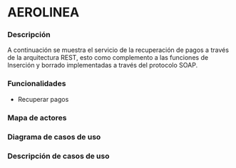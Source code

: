 # AEROLINEA

### Descripción

A continuación se muestra el servicio de la recuperación de pagos a través de la arquitectura REST, esto como complemento a las funciones de Inserción y borrado implementadas a través del protocolo SOAP.

### Funcionalidades

- Recuperar pagos

### Mapa de actores



### Diagrama de casos de uso



### Descripción de casos de uso